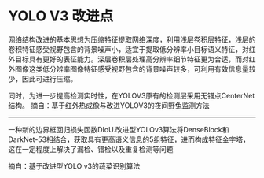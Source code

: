 # YOLO V3 改进点

网络结构改进的基本思想为压缩特征提取网络深度，利用浅层卷积层特征，浅层的卷积特征感受视野包含的背景噪声小，适宜于提取低分辨率小目标语义特征，对红外目标具有更好的表征能力。深层卷积层处理高分辨率细节特征更为合适，而对红外图像这类低分辨率图像特征感受视野包含的背景噪声较多，可利用有效信息量较少，因此可进行压缩。

同时，为进一步提高检测实时性，在YOLOV3原有的检测层采用无锚点CenterNet结构。
摘自：基于红外热成像与改进YOLOV3的夜间野兔监测方法



------

一种新的边界框回归损失函数DIoU.改进型YOLOv3算法将DenseBlock和DarkNet-53相结合，获取具有更高语义信息的5组特征，进而构成特征金字塔，这在一定程度上解决了漏检、错检以及重复检测等问题

摘自：基于改进型YOLO v3的蔬菜识别算法















